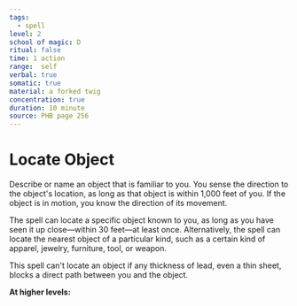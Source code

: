 ```yaml
---
tags:
  - spell
level: 2
school of magic: D
ritual: false
time: 1 action
range:  self
verbal: true
somatic: true
material: a forked twig
concentration: true
duration: 10 minute
source: PHB page 256
---
```

# Locate Object
Describe or name an object that is familiar to you. You sense the direction to the object's location, as long as that object is within 1,000 feet of you. If the object is in motion, you know the direction of its movement.

The spell can locate a specific object known to you, as long as you have seen it up close—within 30 feet—at least once. Alternatively, the spell can locate the nearest object of a particular kind, such as a certain kind of apparel, jewelry, furniture, tool, or weapon.

This spell can't locate an object if any thickness of lead, even a thin sheet, blocks a direct path between you and the object.

**At higher levels:** 